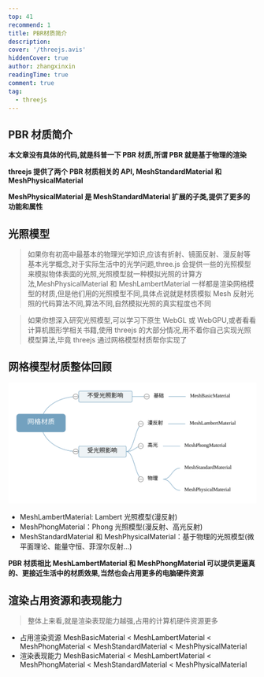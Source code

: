 ```yaml
---
top: 41
recommend: 1
title: PBR材质简介
description:
cover: '/threejs.avis'
hiddenCover: true
author: zhangxinxin
readingTime: true
comment: true
tag:
  - threejs
---
```


## PBR 材质简介

**本文章没有具体的代码,就是科普一下 PBR 材质,所谓 PBR 就是基于物理的渲染**

**threejs 提供了两个 PBR 材质相关的 API, MeshStandardMaterial 和 MeshPhysicalMaterial**

**MeshPhysicalMaterial 是 MeshStandardMaterial 扩展的子类,提供了更多的功能和属性**

## 光照模型

> 如果你有初高中最基本的物理光学知识,应该有折射、镜面反射、漫反射等基本光学概念,对于实际生活中的光学问题,three.js 会提供一些的光照模型来模拟物体表面的光照,光照模型就一种模拟光照的计算方法,MeshPhysicalMaterial 和 MeshLambertMaterial 一样都是渲染网格模型的材质,但是他们用的光照模型不同,具体点说就是材质模拟 Mesh 反射光照的代码算法不同,算法不同,自然模拟光照的真实程度也不同

> 如果你想深入研究光照模型,可以学习下原生 WebGL 或 WebGPU,或者看看计算机图形学相关书籍,使用 threejs 的大部分情况,用不着你自己实现光照模型算法,毕竟 threejs 通过网格模型材质帮你实现了

## 网格模型材质整体回顾

![](../../public/threejs/网格材质.svg)

- MeshLambertMaterial: Lambert 光照模型(漫反射)
- MeshPhongMaterial：Phong 光照模型(漫反射、高光反射)
- MeshStandardMaterial 和 MeshPhysicalMaterial：基于物理的光照模型(微平面理论、能量守恒、菲涅尔反射...)

**PBR 材质相比 MeshLambertMaterial 和 MeshPhongMaterial 可以提供更逼真的、更接近生活中的材质效果,当然也会占用更多的电脑硬件资源**

## 渲染占用资源和表现能力

> 整体上来看,就是渲染表现能力越强,占用的计算机硬件资源更多

- 占用渲染资源 MeshBasicMaterial < MeshLambertMaterial < MeshPhongMaterial < MeshStandardMaterial < MeshPhysicalMaterial
- 渲染表现能力 MeshBasicMaterial < MeshLambertMaterial < MeshPhongMaterial < MeshStandardMaterial < MeshPhysicalMaterial

